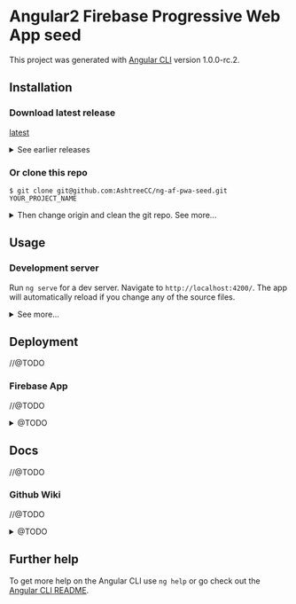 # Angular2 Firebase Progressive Web App seed

This project was generated with [Angular CLI](https://github.com/angular/angular-cli) version 1.0.0-rc.2.

## Installation

### Download latest release

[latest](https://github.com/AshtreeCC/ng-af-pwa-seed/release/latest)

<details>
<summary>See earlier releases</summary>

[v0.1.0-alpha.0](https://github.com/AshtreeCC/ng-af-pwa-seed/release/v0.1.0-alpha.0) (latest)

</details>

### Or clone this repo

`$ git clone git@github.com:AshtreeCC/ng-af-pwa-seed.git YOUR_PROJECT_NAME`

<details>
<summary>Then change origin and clean the git repo. See more...</summary>

### Clean the git repo (optional)

Open project folder
`$ cd YOUR_PROJECT NAME`

Delete git history
`$ rm -rf .git`

Initialise git again
`$ git init`

And I reccommend git flow
`$ git flow init`

### Set remote origin and change upstream

Add your own as origin
`$ git remote add origin git@github.com:YOUR_NAME/YOUR_PROJECT_NAME`
(use `set-url` instead of `add` if you have not initialised a new repo)

Add this repo as upstream
`$ git remote add upstream https://github.com/AshtreeCC/ng-af-pwa-seed.git`

Check your remotes
`$ git remote -v`

### Install node_modules

Copy the files and run `yarn`.

</details>

## Usage

### Development server

Run `ng serve` for a dev server. Navigate to `http://localhost:4200/`. The app will automatically reload if you change any of the source files.

<details>
<summary>See more...</summary>

### Code scaffolding

Run `ng generate component component-name` to generate a new component. You can also use `ng generate directive/pipe/service/class/module`.

### Build

Run `ng build` to build the project. The build artifacts will be stored in the `dist/` directory. Use the `-prod` flag for a production build.

### Precache (Not a part of NG-CLI, yet)
Run `npm run precache` to use sw-precache to create a service worker and store assets. Check `/swconfig.json` for files to cache.

### Running unit tests

Run `ng test` to execute the unit tests via [Karma](https://karma-runner.github.io).

### Running end-to-end tests

Run `ng e2e` to execute the end-to-end tests via [Protractor](http://www.protractortest.org/).
Before running the tests make sure you are serving the app via `ng serve`.

### Test on a virtual live server (Also, not a part of NG-CLI)

Run `npm run live` to start a live server on `http://localhost:8000`.

</details>

## Deployment

//@TODO

### Firebase App

//@TODO

<details>
<summary>@TODO</summary>

### Github Pages

//@TODO

</details>

## Docs

//@TODO

### Github Wiki

//@TODO

<details>
<summary>@TODO</summary>

//@TODO

</details>

## Further help

To get more help on the Angular CLI use `ng help` or go check out the [Angular CLI README](https://github.com/angular/angular-cli/blob/master/README.md).
